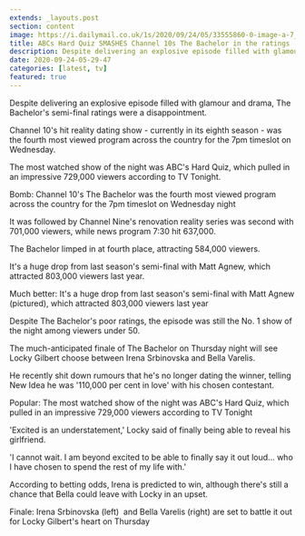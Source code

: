 ```yaml
---
extends: _layouts.post
section: content
image: https://i.dailymail.co.uk/1s/2020/09/24/05/33555860-0-image-a-7_1600920726009.jpg 
title: ABCs Hard Quiz SMASHES Channel 10s The Bachelor in the ratings 
description: Despite delivering an explosive episode filled with glamour and drama, The Bachelors semi-final ratings were a disappointment. 
date: 2020-09-24-05-29-47 
categories: [latest, tv] 
featured: true 
--- 
```

Despite delivering an explosive episode filled with glamour and drama, The Bachelor's semi-final ratings were a disappointment.

Channel 10's hit reality dating show - currently in its eighth season - was the fourth most viewed program across the country for the 7pm timeslot on Wednesday.

The most watched show of the night was ABC's Hard Quiz, which pulled in an impressive 729,000 viewers according to TV Tonight.

Bomb: Channel 10's The Bachelor was the fourth most viewed program across the country for the 7pm timeslot on Wednesday night

It was followed by Channel Nine's renovation reality series was second with 701,000 viewers, while news program 7:30 hit 637,000.

The Bachelor limped in at fourth place, attracting 584,000 viewers.

It's a huge drop from last season's semi-final with Matt Agnew, which attracted 803,000 viewers last year.

Much better: It's a huge drop from last season's semi-final with Matt Agnew (pictured), which attracted 803,000 viewers last year

Despite The Bachelor's poor ratings, the episode was still the No. 1 show of the night among viewers under 50.

The much-anticipated finale of The Bachelor on Thursday night will see Locky Gilbert choose between Irena Srbinovska and Bella Varelis. 

He recently shit down rumours that he's no longer dating the winner, telling New Idea he was '110,000 per cent in love' with his chosen contestant. 

Popular: The most watched show of the night was ABC's Hard Quiz, which pulled in an impressive 729,000 viewers according to TV Tonight 

'Excited is an understatement,' Locky said of finally being able to reveal his girlfriend.

'I cannot wait. I am beyond excited to be able to finally say it out loud... who I have chosen to spend the rest of my life with.' 

According to betting odds, Irena is predicted to win, although there's still a chance that Bella could leave with Locky in an upset. 

Finale: Irena Srbinovska (left)  and Bella Varelis (right) are set to battle it out for Locky Gilbert's heart on Thursday

